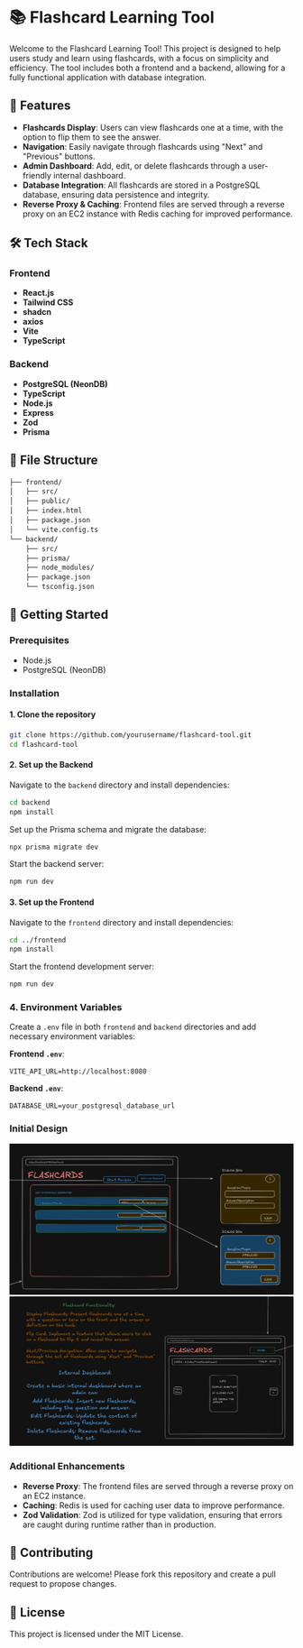 # 📚 Flashcard Learning Tool

Welcome to the Flashcard Learning Tool! This project is designed to help users study and learn using flashcards, with a focus on simplicity and efficiency. The tool includes both a frontend and a backend, allowing for a fully functional application with database integration.

## 🌟 Features

- **Flashcards Display**: Users can view flashcards one at a time, with the option to flip them to see the answer.
- **Navigation**: Easily navigate through flashcards using "Next" and "Previous" buttons.
- **Admin Dashboard**: Add, edit, or delete flashcards through a user-friendly internal dashboard.
- **Database Integration**: All flashcards are stored in a PostgreSQL database, ensuring data persistence and integrity.
- **Reverse Proxy & Caching**: Frontend files are served through a reverse proxy on an EC2 instance with Redis caching for improved performance.

## 🛠️ Tech Stack

### Frontend
- **React.js**
- **Tailwind CSS**
- **shadcn**
- **axios**
- **Vite**
- **TypeScript**

### Backend
- **PostgreSQL (NeonDB)**
- **TypeScript**
- **Node.js**
- **Express**
- **Zod**
- **Prisma**

## 📂 File Structure

```bash
├── frontend/
│   ├── src/
│   ├── public/
│   ├── index.html
│   ├── package.json
│   └── vite.config.ts
└── backend/
    ├── src/
    ├── prisma/
    ├── node_modules/
    ├── package.json
    └── tsconfig.json
```

## 🚀 Getting Started

### Prerequisites

- Node.js
- PostgreSQL (NeonDB)

### Installation

#### 1. Clone the repository

```bash
git clone https://github.com/yourusername/flashcard-tool.git
cd flashcard-tool
```

#### 2. Set up the Backend

Navigate to the `backend` directory and install dependencies:

```bash
cd backend
npm install
```

Set up the Prisma schema and migrate the database:

```bash
npx prisma migrate dev
```

Start the backend server:

```bash
npm run dev
```

#### 3. Set up the Frontend

Navigate to the `frontend` directory and install dependencies:

```bash
cd ../frontend
npm install
```

Start the frontend development server:

```bash
npm run dev
```

### 4. Environment Variables

Create a `.env` file in both `frontend` and `backend` directories and add necessary environment variables:

**Frontend `.env`**:
```
VITE_API_URL=http://localhost:8080
```

**Backend `.env`**:
```
DATABASE_URL=your_postgresql_database_url
```

### Initial Design
![Admin Dashboard](image.png)
![Revision Page](image-1.png)

### Additional Enhancements

- **Reverse Proxy**: The frontend files are served through a reverse proxy on an EC2 instance.
- **Caching**: Redis is used for caching user data to improve performance.
- **Zod Validation**: Zod is utilized for type validation, ensuring that errors are caught during runtime rather than in production.

## 🤝 Contributing

Contributions are welcome! Please fork this repository and create a pull request to propose changes.

## 📝 License

This project is licensed under the MIT License.

